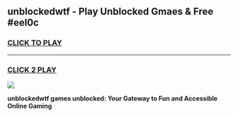
## unblockedwtf - Play Unblocked Gmaes & Free #eel0c
<h3>
<a href="https://news.freeplayer.one?title=unblockedwtf&ref=24F">CLICK TO PLAY</a></h3>
<hr>

<h3>
<a href="https://news.freeplayer.one?title=unblockedwtf&ref=24F">CLICK 2 PLAY</a>
  
</h3>

<a href="https://news.freeplayer.one?title=unblockedwtf&ref=24F/"><img src="https://clearcache.store/games.png"></a>


**unblockedwtf games unblocked: Your Gateway to Fun and Accessible Online Gaming**
